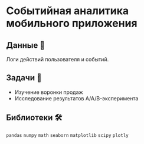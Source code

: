 # Событийная аналитика мобильного приложения

## Данные 📁

Логи действий пользователя и событий.

## Задачи 📝

- Изучение воронки продаж
- Исследование результатов A/A/B-эксперимента

## Библиотеки 🛠️

`pandas` `numpy` `math` `seaborn` `matplotlib` `scipy` `plotly`
